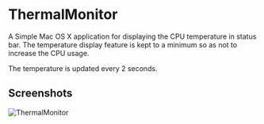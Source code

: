 # ThermalMonitor
A Simple Mac OS X application for displaying the CPU temperature in status bar.
The temperature display feature is kept to a minimum so as not to increase the CPU usage.

The temperature is updated every 2 seconds.

## Screenshots

![ThermalMonitor](https://user-images.githubusercontent.com/18528907/84711655-cd77d700-afa1-11ea-81d2-4dba7f7b5815.png)
